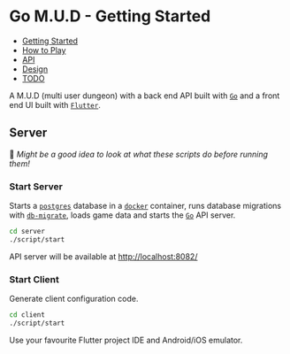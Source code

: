 # Go M.U.D - Getting Started

- [Getting Started](README.md)
- [How to Play](README-HOWTOPLAY.md)
- [API](README-API.md)
- [Design](README-DESIGN.md)
- [TODO](README-TODO.md)

A M.U.D (multi user dungeon) with a back end API built with [`Go`](https://go.dev/) and a front end UI built with [`Flutter`](https://flutter.dev/docs).

## Server

📝 _Might be a good idea to look at what these scripts do before running them!_

### Start Server

Starts a [`postgres`](https://www.postgresql.org/) database in a [`docker`](https://www.docker.com/) container, runs database migrations with [`db-migrate`](https://db-migrate.readthedocs.io/en/latest/), loads game data and starts the [`Go`](https://go.dev/) API server.

```bash
cd server
./script/start
```

API server will be available at [http://localhost:8082/](http://localhost:8082/)

### Start Client

Generate client configuration code.

```bash
cd client
./script/start
```

Use your favourite Flutter project IDE and Android/iOS emulator.
